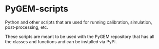 # PyGEM-scripts
Python and other scripts that are used for running calibration, simulation, post-processing, etc.

These scripts are meant to be used with the PyGEM repository that has all the classes and functions and can be installed via PyPI.
